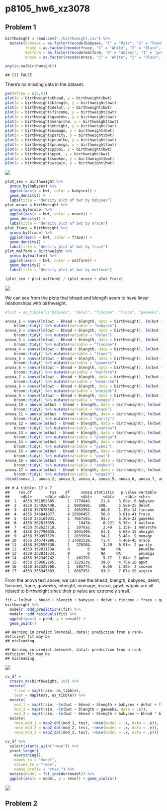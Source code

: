 p8105\_hw6\_xz3078
================

## Problem 1

``` r
birthweight = read.csv("./birthweight.csv") %>%
  mutate(babysex = as.factor(recode(babysex, "1" = "Male", "2" = "Female")),
         frace = as.factor(recode(frace, "1" = "White", "2" = "Black", "3" = "Asian", "4" = "Puerto Rican", "8" = "Other", "9" = "Unknown")),
         malform = as.factor(recode(malform, "0" = "absent", "1" = "present")),
         mrace = as.factor(recode(mrace, "1" = "White", "2" = "Black", "3" = "Asian", "4" = "Puerto Rican", "8" = "Other")))

any(is.na(birthweight))
```

    ## [1] FALSE

There’s no missing data in the dataset.

``` r
par(mfrow = c(3,5))
plot(x = birthweight$bhead, y = birthweight$bwt)
plot(x = birthweight$blength, y = birthweight$bwt)
plot(x = birthweight$delwt, y = birthweight$bwt)
plot(x = birthweight$fincome, y = birthweight$bwt)
plot(x = birthweight$gaweeks, y = birthweight$bwt)
plot(x = birthweight$menarche, y = birthweight$bwt)
plot(x = birthweight$mheight, y = birthweight$bwt)
plot(x = birthweight$momage, y = birthweight$bwt)
plot(x = birthweight$parity, y = birthweight$bwt)
plot(x = birthweight$pnumlbw, y = birthweight$bwt)
plot(x = birthweight$pnumsga, y = birthweight$bwt)
plot(x = birthweight$ppbmi, y = birthweight$bwt)
plot(x = birthweight$ppwt, y = birthweight$bwt)
plot(x = birthweight$smoken, y = birthweight$bwt)
plot(x = birthweight$wtgain, y = birthweight$bwt)
```

![](p8105_hw6_xz3078_files/figure-gfm/unnamed-chunk-2-1.png)<!-- -->

``` r
plot_sex = birthweight %>%
  group_by(babysex) %>%
  ggplot(aes(x = bwt, color = babysex)) +
  geom_density() +
  labs(title = "density plot of bwt by babysex")
plot_mrace = birthweight %>%
  group_by(mrace) %>%
  ggplot(aes(x = bwt, color = mrace)) +
  geom_density() +
  labs(title = "density plot of bwt by mrace")
plot_frace = birthweight %>%
  group_by(frace) %>%
  ggplot(aes(x = bwt, color = frace)) +
  geom_density() +
  labs(title = "density plot of bwt by frace")
plot_malform = birthweight %>%
  group_by(malform) %>%
  ggplot(aes(x = bwt, color = malform)) +
  geom_density() +
  labs(title = "density plot of bwt by malform")

(plot_sex + plot_malform) / (plot_mrace + plot_frace)
```

![](p8105_hw6_xz3078_files/figure-gfm/unnamed-chunk-3-1.png)<!-- -->

We can see from the plots that bhead and blength seem to have linear
relationships with birthweight.

``` r
#list = as_tibble(c("babysex", "delwt", "fincome", "frace", "gaweeks", "malform", "menarche", "mheight", "momage", "mrace", "parity", "pnumlbw", "pnumsga", "ppbmi", "ppwt", "smoken", "wtgain"))

anova_1 = anova(lm(bwt ~ bhead + blength, data = birthweight), lm(bwt ~ bhead + blength + babysex, data = birthweight)) %>% 
    broom::tidy() %>% mutate(variable = "babysex")
anova_2 = anova(lm(bwt ~ bhead + blength, data = birthweight), lm(bwt ~ bhead + blength + delwt, data = birthweight)) %>% 
    broom::tidy() %>% mutate(variable = "delwt")
anova_3 = anova(lm(bwt ~ bhead + blength, data = birthweight), lm(bwt ~ bhead + blength + fincome, data = birthweight)) %>% 
    broom::tidy() %>% mutate(variable = "fincome")
anova_4 = anova(lm(bwt ~ bhead + blength, data = birthweight), lm(bwt ~ bhead + blength + frace, data = birthweight)) %>% 
    broom::tidy() %>% mutate(variable = "frace")
anova_5 = anova(lm(bwt ~ bhead + blength, data = birthweight), lm(bwt ~ bhead + blength + gaweeks, data = birthweight)) %>% 
    broom::tidy() %>% mutate(variable = "gaweeks")
anova_6 = anova(lm(bwt ~ bhead + blength, data = birthweight), lm(bwt ~ bhead + blength + malform, data = birthweight)) %>% 
    broom::tidy() %>% mutate(variable = "malform")
anova_7 = anova(lm(bwt ~ bhead + blength, data = birthweight), lm(bwt ~ bhead + blength + menarche, data = birthweight)) %>% 
    broom::tidy() %>% mutate(variable = "menarche")
anova_8 = anova(lm(bwt ~ bhead + blength, data = birthweight), lm(bwt ~ bhead + blength + mheight, data = birthweight)) %>% 
    broom::tidy() %>% mutate(variable = "mheight")
anova_9 = anova(lm(bwt ~ bhead + blength, data = birthweight), lm(bwt ~ bhead + blength + momage, data = birthweight)) %>% 
    broom::tidy() %>% mutate(variable = "momage")
anova_10 = anova(lm(bwt ~ bhead + blength, data = birthweight), lm(bwt ~ bhead + blength + mrace, data = birthweight)) %>% 
    broom::tidy() %>% mutate(variable = "mrace")
anova_11 = anova(lm(bwt ~ bhead + blength, data = birthweight), lm(bwt ~ bhead + blength + parity, data = birthweight)) %>% 
    broom::tidy() %>% mutate(variable = "parity")
anova_12 = anova(lm(bwt ~ bhead + blength, data = birthweight), lm(bwt ~ bhead + blength + pnumlbw, data = birthweight)) %>% 
    broom::tidy() %>% mutate(variable = "pnumlbw")
anova_13 = anova(lm(bwt ~ bhead + blength, data = birthweight), lm(bwt ~ bhead + blength + pnumsga, data = birthweight)) %>% 
    broom::tidy() %>% mutate(variable = "pnumsga")
anova_14 = anova(lm(bwt ~ bhead + blength, data = birthweight), lm(bwt ~ bhead + blength + ppbmi, data = birthweight)) %>% 
    broom::tidy() %>% mutate(variable = "ppbmi")
anova_15 = anova(lm(bwt ~ bhead + blength, data = birthweight), lm(bwt ~ bhead + blength + ppwt, data = birthweight)) %>% 
    broom::tidy() %>% mutate(variable = "ppwt")
anova_16 = anova(lm(bwt ~ bhead + blength, data = birthweight), lm(bwt ~ bhead + blength + smoken, data = birthweight)) %>% 
    broom::tidy() %>% mutate(variable = "smoken")
anova_17 = anova(lm(bwt ~ bhead + blength, data = birthweight), lm(bwt ~ bhead + blength + wtgain, data = birthweight)) %>% 
    broom::tidy() %>% mutate(variable = "wtgain")
rbind(anova_1, anova_2, anova_3, anova_4, anova_5, anova_6, anova_7, anova_8, anova_9, anova_10, anova_11, anova_12, anova_13, anova_14, anova_15, anova_16, anova_17) %>% drop_na(df)
```

    ## # A tibble: 17 x 7
    ##    res.df        rss    df     sumsq statistic   p.value variable
    ##     <dbl>      <dbl> <dbl>     <dbl>     <dbl>     <dbl> <chr>   
    ##  1   4338 361052685.     1  1778849.    21.4    3.89e- 6 babysex 
    ##  2   4338 354026448.     1  8805086.   108.     5.56e-25 delwt   
    ##  3   4338 357878582.     1  4952952.    60.0    1.15e-14 fincome 
    ##  4   4335 346841077.     4 15990457.    50.0    3.61e-41 frace   
    ##  5   4338 355164031.     1  7667503.    93.7    6.26e-22 gaweeks 
    ##  6   4338 362813059.     1    18474.     0.221  6.38e- 1 malform 
    ##  7   4338 362623718.     1   207816.     2.49   1.15e- 1 menarche
    ##  8   4338 357790035.     1  5041499.    61.1    6.68e-15 mheight 
    ##  9   4338 359997579.     1  2833954.    34.1    5.48e- 9 momage  
    ## 10   4336 345747996.     3 17083538.    71.4    4.46e-45 mrace   
    ## 11   4338 362555330.     1   276204.     3.30   6.91e- 2 parity  
    ## 12   4339 362831534.     0        0     NA     NA        pnumlbw 
    ## 13   4339 362831534.     0        0     NA     NA        pnumsga 
    ## 14   4338 362349742.     1   481792.     5.77   1.64e- 2 ppbmi   
    ## 15   4338 359602295.     1  3229239.    39.0    4.75e-10 ppwt    
    ## 16   4338 362325760.     1   505774.     6.06   1.39e- 2 smoken  
    ## 17   4338 355943583.     1  6887951.    83.9    7.67e-20 wtgain

From the anova test above, we can see the bhead, blength, babysex,
delwt, fincome, frace, gaweeks, mheight, momage, mrace, ppwt, wtgain are
all related to birthweight since their p value are extremely small.

``` r
fit = lm(bwt ~ bhead + blength + babysex + delwt + fincome + frace + gaweeks + mheight + momage + mrace + ppwt + wtgain, data = birthweight)
birthweight %>% 
  modelr::add_predictions(fit) %>%
  modelr::add_residuals(fit) %>%
  ggplot(aes(x = pred, y = resid)) +
  geom_point() 
```

    ## Warning in predict.lm(model, data): prediction from a rank-deficient fit may be
    ## misleading

    ## Warning in predict.lm(model, data): prediction from a rank-deficient fit may be
    ## misleading

![](p8105_hw6_xz3078_files/figure-gfm/unnamed-chunk-5-1.png)<!-- -->

``` r
cv_df = 
  crossv_mc(birthweight, 100) %>% 
  mutate(
    train = map(train, as_tibble),
    test = map(test, as_tibble)) %>%
  mutate(
    mod_1 = map(train, ~lm(bwt ~ bhead + blength + babysex + delwt + fincome + frace + gaweeks + mheight + momage + mrace + ppwt + wtgain, data = .x)),
    mod_2 = map(train, ~lm(bwt ~ blength + gaweeks, data = .x)),
    mod_3 = map(train, ~lm(bwt ~ bhead + blength + babysex + bhead * blength +bhead * babysex + babysex * blength + babysex * blength * bhead, data = .x))) %>% 
  mutate(
    rmse_mod_1 = map2_dbl(mod_1, test, ~rmse(model = .x, data = .y)),
    rmse_mod_2 = map2_dbl(mod_2, test, ~rmse(model = .x, data = .y)),
    rmse_mod_3 = map2_dbl(mod_3, test, ~rmse(model = .x, data = .y)))

cv_df %>% 
  select(starts_with("rmse")) %>% 
  pivot_longer(
    everything(),
    names_to = "model", 
    values_to = "rmse",
    names_prefix = "rmse_") %>% 
  mutate(model = fct_inorder(model)) %>% 
  ggplot(aes(x = model, y = rmse)) + geom_violin()
```

![](p8105_hw6_xz3078_files/figure-gfm/unnamed-chunk-6-1.png)<!-- -->

## Problem 2
